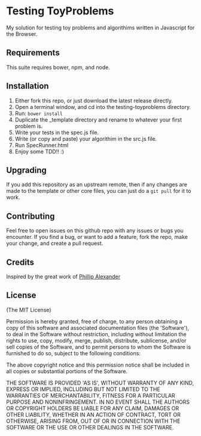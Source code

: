 # Testing ToyProblems

My solution for testing toy problems and algorithims written in Javascript for the Browser.

## Requirements
This suite requires bower, npm, and node.

## Installation
1. Either fork this repo, or just download the latest release directly.
2. Open a terminal window, and cd into the testing-toyproblems directory.
3. Run: `bower install`
4. Duplicate the _template directory and rename to whatever your first problem is.
5. Write your tests in the spec.js file.
6. Write (or copy and paste) your algorithim in the src.js file.
7. Run SpecRunner.html
8. Enjoy some TDD!! :)

## Upgrading
If you add this repository as an upstream remote, then if any changes are made to the template or other core files, you can just do a `git pull` for it to work.

## Contributing
Feel free to open issues on this github repo with any issues or bugs you encounter. If you find a bug, or want to add a feature, fork the repo, make your change, and create a pull request.

## Credits
Inspired by the great work of [Phillip Alexander](https://github.com/phillipalexander/generator-test)

## License
(The MIT License)

Permission is hereby granted, free of charge, to any person obtaining
a copy of this software and associated documentation files (the
'Software'), to deal in the Software without restriction, including
without limitation the rights to use, copy, modify, merge, publish,
distribute, sublicense, and/or sell copies of the Software, and to
permit persons to whom the Software is furnished to do so, subject to
the following conditions:

The above copyright notice and this permission notice shall be
included in all copies or substantial portions of the Software.

THE SOFTWARE IS PROVIDED 'AS IS', WITHOUT WARRANTY OF ANY KIND,
EXPRESS OR IMPLIED, INCLUDING BUT NOT LIMITED TO THE WARRANTIES OF
MERCHANTABILITY, FITNESS FOR A PARTICULAR PURPOSE AND NONINFRINGEMENT.
IN NO EVENT SHALL THE AUTHORS OR COPYRIGHT HOLDERS BE LIABLE FOR ANY
CLAIM, DAMAGES OR OTHER LIABILITY, WHETHER IN AN ACTION OF CONTRACT,
TORT OR OTHERWISE, ARISING FROM, OUT OF OR IN CONNECTION WITH THE
SOFTWARE OR THE USE OR OTHER DEALINGS IN THE SOFTWARE.
